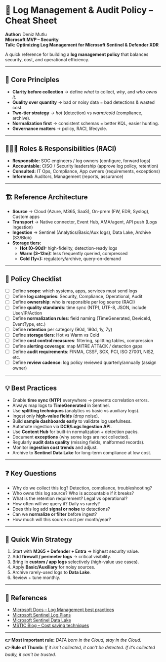 
# 📜 Log Management & Audit Policy – Cheat Sheet

**Author:** Deniz Mutlu  
**Microsoft MVP – Security**  
**Talk: Optimizing Log Management for Microsoft Sentinel & Defender XDR**  

A quick reference for building a **log management policy** that balances security, cost, and operational efficiency.

---

## 🔑 Core Principles
- **Clarity before collection** → define *what* to collect, *why*, and *who owns it*.
- **Quality over quantity** → bad or noisy data = bad detections & wasted cost.
- **Two-tier strategy** → *hot* (detection) vs *warm/cold* (compliance, archive).
- **Normalization first** → consistent schemas = better KQL, easier hunting.
- **Governance matters** → policy, RACI, lifecycle.

---

## 🧑‍🤝‍🧑 Roles & Responsibilities (RACI)
- **Responsible:** SOC engineers / log owners (configure, forward logs)
- **Accountable:** CISO / Security leadership (approve log policy, retention)
- **Consulted:** IT Ops, Compliance, App owners (requirements, exceptions)
- **Informed:** Auditors, Management (reports, assurance)

---

## 🏗️ Reference Architecture
- **Source** → Cloud (Azure, M365, SaaS), On-prem (FW, EDR, Syslog), Custom apps
- **Transport** → Native connector, Event Hub, AMA/agent, API push (Logs Ingestion)
- **Ingestion** → Sentinel (Analytics/Basic/Aux logs), Data Lake, Archive (S3/Blob)
- **Storage tiers:**
  - **Hot (0–90d):** high-fidelity, detection-ready logs
  - **Warm (3–12m):** less frequently queried, compressed
  - **Cold (1y+):** regulatory/archive, query-on-demand

---

## 📝 Policy Checklist
- [ ] Define **scope**: which systems, apps, services must send logs  
- [ ] Define **log categories**: Security, Compliance, Operational, Audit  
- [ ] Define **ownership**: who is responsible per log source (RACI)  
- [ ] Define **quality standards**: time sync (NTP), UTF-8, JSON, include User/IP/Action  
- [ ] Define **normalization rules**: field naming (TimeGenerated, DeviceId, EventType, etc.)  
- [ ] Define **retention** per category (90d, 180d, 1y, 7y)  
- [ ] Define **storage tiers**: Hot vs Warm vs Cold  
- [ ] Define **cost control measures**: filtering, splitting tables, compression  
- [ ] Define **alerting coverage**: map MITRE ATT&CK / detection gaps  
- [ ] Define **audit requirements**: FINMA, CSSF, SOX, PCI, ISO 27001, NIS2, etc.  
- [ ] Define **review cadence**: log policy reviewed quarterly/annually (assign owner)  

---

## 💡 Best Practices
- Enable **time sync (NTP)** everywhere → prevents correlation errors.  
- Always map logs to **TimeGenerated** in Sentinel.  
- Use **splitting techniques** (analytics vs basic vs auxiliary logs).  
- Ingest only **high-value fields** (drop noise).  
- Build **sample dashboards early** to validate log usefulness.  
- Automate ingestion via **DCR/Logs Ingestion API**.  
- Use **Content Hub** for built-in normalization + detection packs.  
- Document **exceptions** (why some logs are not collected).  
- Regularly **audit data quality** (missing fields, malformed records).  
- Monitor **ingestion cost trends** and adjust.  
- Archive to **Sentinel Data Lake** for long-term compliance at low cost.  

---

## ❓ Key Questions
- Why do we collect this log? Detection, compliance, troubleshooting?  
- Who owns this log source? Who is accountable if it breaks?  
- What is the retention requirement? Legal vs operational?  
- How often will we query it? Daily vs rarely?  
- Does this log add **signal or noise** to detections?  
- Can we **normalize or filter** before ingest?  
- How much will this source cost per month/year?  

---

## 🚀 Quick Win Strategy
1. Start with **M365 + Defender + Entra** → highest security value.  
2. Add **firewall / perimeter logs** → critical visibility.  
3. Bring in **custom / app logs** selectively (high-value use cases).  
4. Apply **Basic/Auxiliary** for noisy sources.  
5. Archive rarely-used logs to **Data Lake**.  
6. Review + tune monthly.

---

## 📎 References
- [Microsoft Docs – Log Management best practices](https://learn.microsoft.com/azure/azure-monitor/best-practices-data-collection)  
- [Microsoft Sentinel Log Plans](https://learn.microsoft.com/azure/sentinel/log-plans)  
- [Microsoft Sentinel Data Lake](https://learn.microsoft.com/azure/sentinel/datalake/sentinel-lake-overview)  
- [MSTIC Blog – Cost saving techniques](https://techcommunity.microsoft.com/t5/core-infrastructure-and-security/save-ingestion-costs-by-splitting-logs-into-multiple-tables-and/ba-p/4230861)

---
**👉 Most important rule:** *DATA born in the Cloud, stay in the Cloud.*  
**👉 Rule of Thumb:** *If it isn’t collected, it can’t be detected. If it’s collected badly, it can’t be trusted.*
